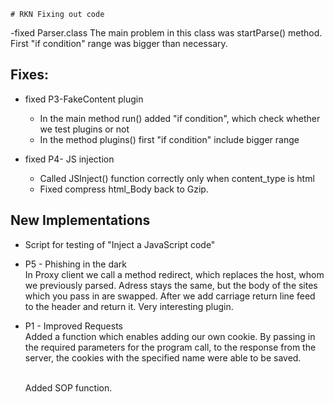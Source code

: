     # RKN Fixing out code

-fixed Parser.class
The main problem in this class was startParse() method. First "if condition" range was bigger than necessary. 

## Fixes: 

* fixed P3-FakeContent plugin
	* In the main method run() added "if condition", which check whether we test plugins or not
	* In the method plugins() first "if condition" include bigger range 


* fixed P4- JS injection
    * Called JSInject() function correctly only when content_type is html
    * Fixed compress html_Body back to Gzip.	

## New Implementations

* Script for testing of "Inject a JavaScript code"
* P5 - Phishing in the dark
  <br>
  In Proxy client we call a method redirect, which replaces the host, whom we previously parsed. Adress stays the same, but the body of the sites which you pass in are swapped. 
   After we add carriage return line feed to the header and return it. Very interesting plugin.
* P1 - Improved Requests
  <br>
  Added a function which enables adding our own cookie. By passing in the required parameters for the program call, to the response from the server, the cookies with the specified name were able to be saved.
  
  <br>
  Added SOP function.
    
  
 
